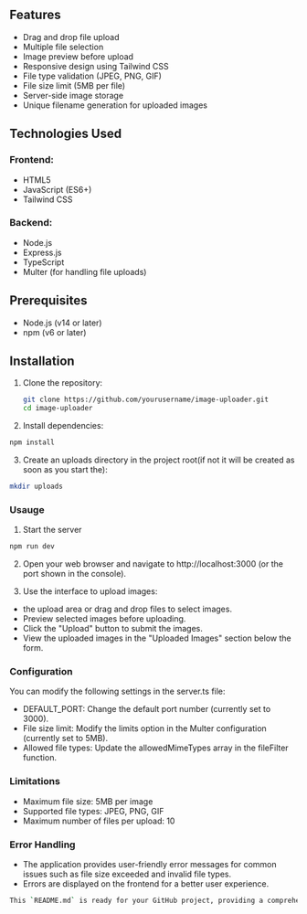 ## Features

- Drag and drop file upload
- Multiple file selection
- Image preview before upload
- Responsive design using Tailwind CSS
- File type validation (JPEG, PNG, GIF)
- File size limit (5MB per file)
- Server-side image storage
- Unique filename generation for uploaded images

## Technologies Used

### Frontend:

- HTML5
- JavaScript (ES6+)
- Tailwind CSS

### Backend:

- Node.js
- Express.js
- TypeScript
- Multer (for handling file uploads)

## Prerequisites

- Node.js (v14 or later)
- npm (v6 or later)

## Installation

1. Clone the repository:

   ```bash
   git clone https://github.com/yourusername/image-uploader.git
   cd image-uploader
   ```

2. Install dependencies:

```bash
npm install
```

3. Create an uploads directory in the project root(if not it will be created as soon as you start the):

```bash
mkdir uploads
```

### Usauge

1. Start the server

```bash
npm run dev
```

2. Open your web browser and navigate to http://localhost:3000 (or the port shown in the console).

3. Use the interface to upload images:

- the upload area or drag and drop files to select images.
- Preview selected images before uploading.
- Click the "Upload" button to submit the images.
- View the uploaded images in the "Uploaded Images" section below the form.

### Configuration

You can modify the following settings in the server.ts file:

- DEFAULT_PORT: Change the default port number (currently set to 3000).
- File size limit: Modify the limits option in the Multer configuration (currently set to 5MB).
- Allowed file types: Update the allowedMimeTypes array in the fileFilter function.

### Limitations

- Maximum file size: 5MB per image
- Supported file types: JPEG, PNG, GIF
- Maximum number of files per upload: 10

### Error Handling

- The application provides user-friendly error messages for common issues such as file size exceeded and invalid file types.
- Errors are displayed on the frontend for a better user experience.

```bash
This `README.md` is ready for your GitHub project, providing a comprehensive overview of the features, setup, and usage instructions for the image uploader using Multer.

```
